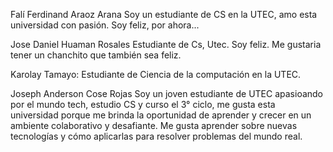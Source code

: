 

Falí Ferdinand Araoz Arana
Soy un estudiante de CS en la UTEC, amo esta universidad con pasión. Soy feliz, por ahora...

Jose Daniel Huaman Rosales
Estudiante de Cs, Utec. Soy feliz. Me gustaria tener un chanchito que también sea feliz.

Karolay Tamayo: Estudiante de Ciencia de la computación en la UTEC.

Joseph Anderson Cose Rojas
Soy un joven estudiante de UTEC apasioando por el mundo tech, estudio CS y curso el 3° ciclo, me gusta esta universidad porque me brinda la oportunidad de aprender y crecer en un ambiente colaborativo y desafiante. Me gusta aprender sobre nuevas tecnologías y cómo aplicarlas para resolver problemas del mundo real.


